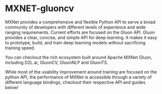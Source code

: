 # MXNET-gluoncv
MXNet provides a comprehensive and flexible Python API to serve a broad community of developers with different levels of experience and wide ranging requirements. Current efforts are focused on the Gluon API. Gluon provides a clear, concise, and simple API for deep learning. It makes it easy to prototype, build, and train deep learning models without sacrificing training speed.

You can checkout the rich ecosystem built around Apache MXNet Gluon, including D2L.ai, GluonCV, GluonNLP and GluonTS.

While most of the usability improvement around training are focused on the python API, the performance of MXNet is accessible through a variety of different language bindings, checkout their respective API and guides below!
